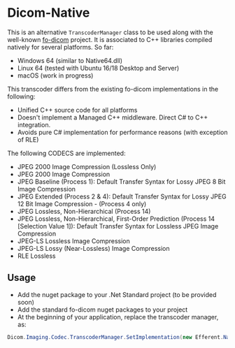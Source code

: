 # Dicom-Native

This is an alternative `TranscoderManager` class to be used along with the well-known [fo-dicom](https://github.com/fo-dicom/fo-dicom) project. It is associated to C++ libraries compiled natively for several platforms. So far:
- Windows 64 (similar to Native64.dll)
- Linux 64 (tested with Ubuntu 16/18 Desktop and Server)
- macOS (work in progress)

This transcoder differs from the existing fo-dicom implementations in the following:
- Unified C++ source code for all platforms
- Doesn't implement a Managed C++ middleware. Direct C# to C++ integration.
- Avoids pure C# implementation for performance reasons (with exception of RLE)

The following CODECS are implemented:
- JPEG 2000 Image Compression (Lossless Only)
- JPEG 2000 Image Compression
- JPEG Baseline (Process 1): Default Transfer Syntax for Lossy JPEG 8 Bit Image Compression
- JPEG Extended (Process 2 & 4): Default Transfer Syntax for Lossy JPEG 12 Bit Image Compression - (Process 4 only)
- JPEG Lossless, Non-Hierarchical (Process 14)
- JPEG Lossless, Non-Hierarchical, First-Order Prediction (Process 14 [Selection Value 1]): Default Transfer Syntax for Lossless JPEG Image Compression
- JPEG-LS Lossless Image Compression
- JPEG-LS Lossy (Near-Lossless) Image Compression
- RLE Lossless

## Usage

- Add the nuget package to your .Net Standard project (to be provided soon)
- Add the standard fo-dicom nuget packages to your project
- At the beginning of your application, replace the transcoder manager, as:
````C#
Dicom.Imaging.Codec.TranscoderManager.SetImplementation(new Efferent.Native.Codec.NativeTranscoderManager());
````
